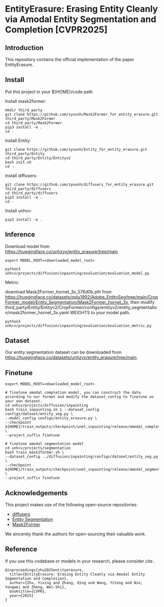 # EntityErasure: Erasing Entity Cleanly via Amodal Entity Segmentation and Completion [CVPR2025]

## Introduction
This repository contains the official implementation of the paper EntityErasure.
## Install

Put this project in your ${HOME}/code path

Install mask2former:
```shell
mkdir third_party
git clone https://github.com/zyxunh/Mask2Former_for_entity_erasure.git third_party/Mask2Former
cd third_party/Mask2Former
pip3 install -e .
cd -
```

Install Entity:
```shell
git clone https://github.com/zyxunh/Entity_for_entity_erasure.git third_party/Entity
cd third_party/Entity/Entityv2
bash init.sh
cd -
```

Install diffusers:
```shell
git clone https://github.com/zyxunh/diffusers_for_entity_erasure.git third_party/diffusers
cd third_party/diffusers
pip3 install -e .
cd -
```

Install unhcv:
```shell
pip3 install -e .
```

## Inference

Download model from https://huggingface.co/unhzyx/entity_erasure/tree/main
```shell
export MODEL_ROOT=<downloaded_model_root>

python3 unhcv/projects/diffusion/inpainting/evaluation/evaluation_model.py
```

Metric:

download Mask2Former_hornet_3x_576d0b.pth from https://huggingface.co/datasets/qqlu1992/Adobe_EntitySeg/tree/main/CropFormer_model/Entity_Segmentation/Mask2Former_hornet_3x, then modify third_party/Entity/Entityv2/CropFormer/configs/entityv2/entity_segmentation/mask2former_hornet_3x.yaml WEIGHTS to your model path.
```shell
python3 unhcv/projects/diffusion/inpainting/evaluation/evaluation_metric.py
```

## Dataset

Our entity segmentation dataset can be downloaded from https://huggingface.co/datasets/unhzyx/entity_erasure/tree/main.

## Finetune

```shell
export MODEL_ROOT=<downloaded_model_root>

# finetune amodal completion model, you can construct the data according to our format and modify the dataset_config to finetune on your own dataset.
cd unhcv/projects/diffusion/inpainting
bash train_inpainting.sh 1 --dataset_config configs/dataset/entity_seg.py \
--model_config configs/entity_erasure.py \
--checkpoint ${HOME}/train_outputs/checkpoint/unet_inpainting/release/amodal_completion_model.bin \
--project_suffix finetune

# finetune amodal segmentation model
cd unhcv/projects/segmentation
bash train_mask2former.sh \
--dataset_config ../diffusion/inpainting/configs/dataset/entity_seg.py \
--checkpoint ${HOME}/train_outputs/checkpoint/unet_inpainting/release/amodal_segmentation_model.bin \
--project_suffix finetune
```

## Acknowledgements

This project makes use of the following open-source repositories:

- [diffusers](https://github.com/huggingface/diffusers)
- [Entity Segmentation](https://github.com/qqlu/Entity)
- [Mask2Former](https://github.com/facebookresearch/Mask2Former)

We sincerely thank the authors for open-sourcing their valuable work.


## Reference

If you use this codebase or models in your research, please consider cite .

```
@inproceedings{zhu2025entityerasure,
  title={EntityErasure: Erasing Entity Cleanly via Amodal Entity Segmentation and Completion},
  author={Zhu, Yixing and Zhang, Qing and Wang, Yitong and Nie, Yongwei and Zheng, Wei-Shi},
  booktitle={CVPR},
  year={2025}
}

```
